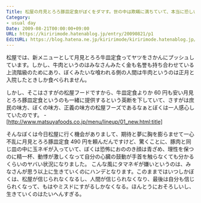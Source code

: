 ```yaml
---
Title: 松屋の月見とろろ豚皿定食がぼくをダマす。世の中は欺瞞に満ちていて、本当に恐しい。
Category:
- usual day
Date: 2009-08-21T00:00:00+09:00
URL: https://kiririmode.hatenablog.jp/entry/20090821/p1
EditURL: https://blog.hatena.ne.jp/kiririmode/kiririmode.hatenablog.jp/atom/entry/8454420450078212689
---
```



松屋では、新メニューとして月見とろろ牛皿定食ってヤツをさかんにプッシュしています。しかし、牛肉というのはみなさんみたく金も名誉も持ち合わせている上流階級のためにあり、ぼくみたいな喰われる側の人間は牛肉というのは正月と入院したときしか食べられません。

しかし、そこはさすがの松屋フードですから、牛皿定食よりか 60 円も安い月見とろろ豚皿定食というのも一緒に提供するという英断を下していて、さすがは庶民の味方、ぼくの味方、正義の味方の松屋フーズであるなぁとぼくは一人感心していたのです。
-[http://www.matsuyafoods.co.jp/menu/lineup/01_new.html:title]

そんなぼくは今日松屋に行く機会がありまして、期待と夢に胸を膨らませて一心不乱に月見とろろ豚皿定食 490 円を頼んだんですけど、驚くことに、豚肉と同じ皿の中に玉ネギが入っていて、ぼくは恐怖におののき顔は青ざめ、理性を保つのに精一杯、動悸が激しくなって自分の心臓の鼓動が手首を触らなくても分かるくらいのヤバい状況になりました。
こんな風にタマネギが嫌いというのは、みなさんが思う以上に生きていくのにハンデとなります。このままではいつしかぼくは、松屋が信じられなくなるし、人間が信じられなくなり、最後は自分も信じられくなって、もはやミスドにすがるしかなくなる。ほんとうにおそろしいし、生きていくのはたいへんすぎる。
